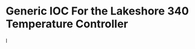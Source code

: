 Generic IOC For the Lakeshore 340 Temperature Controller
========================================================

l